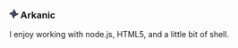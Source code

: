 ### <img src="./src/arkanic.png" width="16" height="16"/> Arkanic
I enjoy working with node.js, HTML5, and a little bit of shell.
<script>console.log("test");</script>